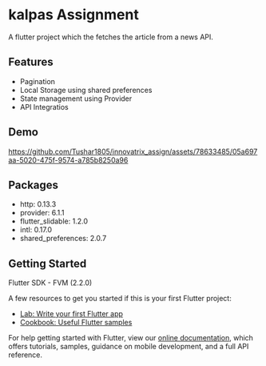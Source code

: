 # kalpas Assignment

A flutter project which the fetches the article from a news API.

## Features

- Pagination
- Local Storage using shared preferences
- State management using Provider
- API Integratios

## Demo

<https://github.com/Tushar1805/innovatrix_assign/assets/78633485/05a697aa-5020-475f-9574-a785b8250a96>

## Packages

- http: 0.13.3
- provider: 6.1.1
- flutter_slidable: 1.2.0
- intl: 0.17.0
- shared_preferences: 2.0.7

## Getting Started

Flutter SDK - FVM (2.2.0)

A few resources to get you started if this is your first Flutter project:

- [Lab: Write your first Flutter app](https://flutter.dev/docs/get-started/codelab)
- [Cookbook: Useful Flutter samples](https://flutter.dev/docs/cookbook)

For help getting started with Flutter, view our
[online documentation](https://flutter.dev/docs), which offers tutorials,
samples, guidance on mobile development, and a full API reference.
